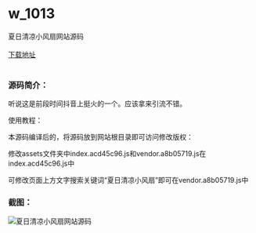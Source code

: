 # w_1013
夏日清凉小风扇网站源码
<br/></br>
[下载地址](https://www.uuid2.com/1013.html "下载地址")
<br/></br>
<h3>源码简介：</h3>
<p>听说这是前段时间抖音上挺火的一个。应该拿来引流不错。<p>
<p>使用教程：<p>
<p>本源码编译后的，将源码放到网站根目录即可访问修改版权：<p>
<p>修改assets文件夹中index.acd45c96.js和vendor.a8b05719.js在index.acd45c96.js中<p>
<p>可修改页面上方文字搜索关键词“夏日清凉小风扇”即可在vendor.a8b05719.js中<p>
<h3>截图：</h3>
<img src="https://www.uuid2.com/wp-content/uploads/img/202105/6c6028c635.png" alt="夏日清凉小风扇网站源码">
